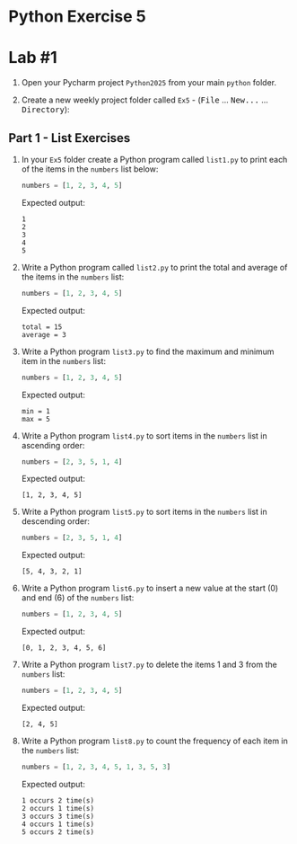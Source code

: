 # Python Exercise 5

# Lab #1

1. Open your Pycharm project `Python2025` from your main `python` folder.

1. Create a new weekly project folder called `Ex5` -  (<kbd>File</kbd> ... <kbd>New...</kbd> ... <kbd>Directory</kbd>):

## Part 1 - List Exercises

1.  In your `Ex5` folder create a Python program called `list1.py` to print each of the items in the `numbers` list below:

    ```python
    numbers = [1, 2, 3, 4, 5]

    ```
    Expected output:
    ```
    1
    2
    3
    4
    5    
    ```

1.  Write a Python program called `list2.py` to print the total and average of the items in the `numbers` list:

    ```python
    numbers = [1, 2, 3, 4, 5]

    ```
    Expected output:
    ```
    total = 15
    average = 3
    ```

1.  Write a Python program `list3.py` to find the maximum and minimum item in the `numbers` list:

    ```python
    numbers = [1, 2, 3, 4, 5]

    ```
    Expected output:
    ```
    min = 1
    max = 5
    ```

1.  Write a Python program `list4.py` to sort items in the `numbers` list in ascending order:

    ```python
    numbers = [2, 3, 5, 1, 4]

    ```
    Expected output:
    ```
    [1, 2, 3, 4, 5]
    ```

1.  Write a Python program `list5.py` to sort items in the `numbers` list in descending order:

    ```python
    numbers = [2, 3, 5, 1, 4]

    ```
    Expected output:
    ```
    [5, 4, 3, 2, 1]
    ```

1.  Write a Python program `list6.py` to insert a new value at the start (0) and end (6) of the `numbers` list:

    ```python
    numbers = [1, 2, 3, 4, 5]

    ```
    Expected output:
    ```
    [0, 1, 2, 3, 4, 5, 6]
    ```

1.  Write a Python program `list7.py` to delete the items 1 and 3 from the `numbers` list:

    ```python
    numbers = [1, 2, 3, 4, 5]

    ```
    Expected output:
    ```
    [2, 4, 5]
    ```

1.  Write a Python program `list8.py` to count the frequency of each item in the `numbers` list:

    ```python
    numbers = [1, 2, 3, 4, 5, 1, 3, 5, 3]

    ```
    Expected output:
    ```
    1 occurs 2 time(s)
    2 occurs 1 time(s)
    3 occurs 3 time(s)
    4 occurs 1 time(s)
    5 occurs 2 time(s)
    ```

